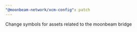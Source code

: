 ```yaml
---
"@moonbeam-network/xcm-config": patch
---
```


Change symbols for assets related to the moonbeam bridge
